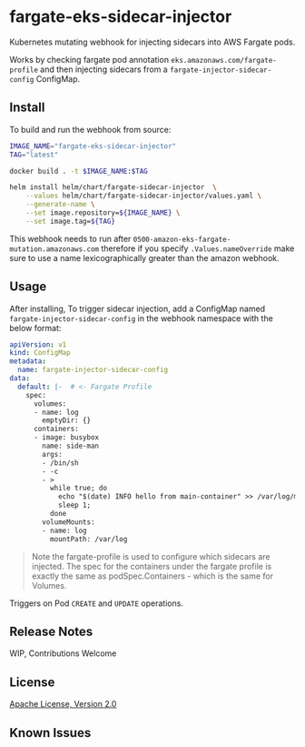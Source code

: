 # fargate-eks-sidecar-injector
Kubernetes mutating webhook for injecting sidecars into AWS Fargate pods.

Works by checking fargate pod annotation `eks.amazonaws.com/fargate-profile` and then injecting sidecars from a `fargate-injector-sidecar-config` ConfigMap.

## Install
To build and run the webhook from source:

```bash
IMAGE_NAME="fargate-eks-sidecar-injector"
TAG="latest"

docker build . -t $IMAGE_NAME:$TAG

helm install helm/chart/fargate-sidecar-injector  \
    --values helm/chart/fargate-sidecar-injector/values.yaml \
    --generate-name \
    --set image.repository=${IMAGE_NAME} \
    --set image.tag=${TAG}
```

This webhook needs to run after `0500-amazon-eks-fargate-mutation.amazonaws.com` therefore if you specify `.Values.nameOverride` make sure to use a name lexicographically greater than the amazon webhook.
## Usage
After installing, To trigger sidecar injection, add a ConfigMap named `fargate-injector-sidecar-config` in the webhook namespace with the below format:

```yaml
apiVersion: v1
kind: ConfigMap
metadata:
  name: fargate-injector-sidecar-config
data: 
  default: |-  # <- Fargate Profile
    spec:
      volumes:
      - name: log
        emptyDir: {}
      containers:
      - image: busybox
        name: side-man
        args:
        - /bin/sh
        - -c
        - >
          while true; do
            echo "$(date) INFO hello from main-container" >> /var/log/myapp.log ;
            sleep 1;
          done
        volumeMounts:
        - name: log
          mountPath: /var/log
```

> Note the fargate-profile is used to configure which sidecars are injected. 
  The spec for the containers under the fargate profile is exactly the same as podSpec.Containers - which is the same for Volumes.

Triggers on Pod `CREATE` and `UPDATE` operations.

## Release Notes
WIP, Contributions Welcome

## License
[Apache License, Version 2.0](./LICENSE)

## Known Issues